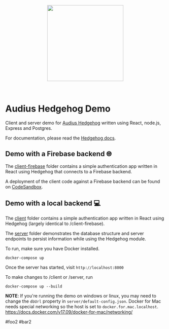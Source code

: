<p align="center">
  <img src="https://user-images.githubusercontent.com/2731362/58195666-5cba9a00-7c7d-11e9-8409-5aa34b780ea2.png" width="240" />
</p>

<br />

# Audius Hedgehog Demo
Client and server demo for [Audius Hedgehog](https://github.com/AudiusProject/hedgehog) written using React, node.js, Express and Postgres.

For documentation, please read the [Hedgehog docs](https://audius-project.github.io/hedgehog-docs).

## Demo with a Firebase backend 🌐

The [client-firebase](/client-firebase) folder contains a simple authentication app written in React using Hedgehog that connects to a Firebase backend.

A deployment of the client code against a Firebase backend can be found on [CodeSandbox](https://codesandbox.io/embed/pp9zzv2n00).

## Demo with a local backend 💻

The [client](/client) folder contains a simple authentication app written in React using Hedgehog (largely identical to /client-firebase).

The [server](/server) folder demonstrates the database structure and server endpoints to persist information while using the Hedgehog module.

To run, make sure you have Docker installed.

```
docker-compose up
```

Once the server has started, visit `http://localhost:8000`


To make changes to /client or /server, run

```
docker-compose up --build
```

**NOTE**: If you're running the demo on windows or linux, you may need to change the `dbUrl` property in `server/default-config.json`. Docker for Mac needs special networking so the host is set to `docker.for.mac.localhost`. https://docs.docker.com/v17.09/docker-for-mac/networking/

#foo2
#bar2

